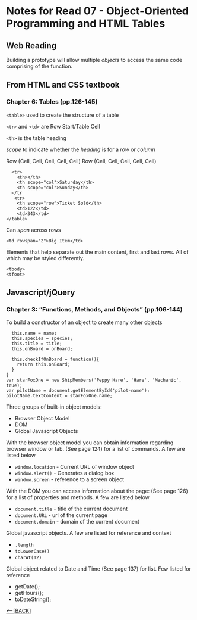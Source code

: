# Notes for Read 07 - Object-Oriented Programming and HTML Tables

## Web Reading

Building a prototype will allow multiple *objects* to access the same code comprising of the function.

## From HTML and CSS textbook

### Chapter 6: Tables (pp.126-145)

`<table>` used to create the structure of a table

`<tr>` and `<td>` are Row Start/Table Cell

`<th>` is the table heading

*scope* to indicate whether the *heading* is for a *row* or *column*

Row (Cell, Cell, Cell, Cell, Cell)
Row (Cell, Cell, Cell, Cell, Cell)

```<table>
  <tr>
    <th></th>
    <th scope="col">Saturday</th>
    <th scope="col">Sunday</th>
  </tr
   <tr>
    <th scope="row">Ticket Sold</th>
    <td>122</td>
    <td>343</td>
</table>
```

Can *span* across rows

`<td rowspan="2">Big Item</td>`

Elements that help separate out the main content, first and last rows.  All of which may be styled differently.

```<thead>
<tbody>
<tfoot>
```

## Javascript/jQuery

### Chapter 3: “Functions, Methods, and Objects” (pp.106-144)

To build a constructor of an object to create many other objects

```function ShipMembers(name, species, title, onBoard){
  this.name = name;
  this.species = species;
  this.title = title;
  this.onBoard = onBoard;

  this.checkIfOnBoard = function(){
    return this.onBoard;
  }
}
var starFoxOne = new ShipMembers('Peppy Hare', 'Hare', 'Mechanic', true);
var pilotName = document.getElementById('pilot-name');
pilotName.textContent = starFoxOne.name;
```

Three groups of built-in object models:

+ Browser Object Model
+ DOM
+ Global Javascript Objects

With the browser object model you can obtain information regarding browser window or tab.
(See page 124) for a list of commands.  A few are listed below

+ `window.location` - Current URL of window object
+ `window.alert()` - Generates a dialog box
+ `window.screen` - reference to a screen object

With the DOM you can access information about the page:
(See page 126) for a list of properties and methods.  A few are listed below

+ `document.title` - title of the current document
+ `document.URL` - url of the current page
+ `document.domain` - domain of the current document

Global javascript objects.  A few are listed for reference and context

+ `.length`
+ `toLowerCase()`
+ `charAt(12)`

Global object related to Date and Time
(See page 137) for list.  Few listed for reference

+ getDate();
+ getHours();
+ toDateString();

[&lt;--&#91;BACK&#93;](README.md)
